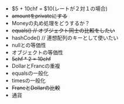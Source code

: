 - $5 + 10chf = $10(レートが２対１の場合)
- ~~amountをprivateにする~~
- Moneyの丸め処理をどうするか？
- ~~equals() // オブジェクト同士の比較をしたい~~
- hashCode() // 連想配列のキーとして使いたい
- nullとの等価性
- オブジェクトの等価性
- ~~5chf * 2 = 10chf~~
- DollarとFrancの重複
- equalsの一般化
- timesの一般化
- ~~FrancとDollarの比較~~
- 通貨
